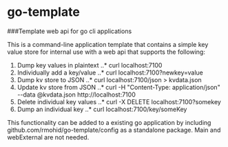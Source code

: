 # go-template
###Template web api for go cli applications

This is a command-line application template that contains a simple key value store for internal use with a web api that supports the following:
1. Dump key values in plaintext
..* curl localhost:7100
2. Individually add a key/value
..* curl localhost:7100?newkey=value
3. Dump kv store to JSON
..* curl localhost:7100/json > kvdata.json
4. Update kv store from JSON
..* curl -H "Content-Type: application/json" --data @kvdata.json http://localhost:7100
5. Delete individual key values
..* curl -X DELETE localhost:7100?somekey
6. Dump an individual key
..* curl localhost:7100/key/someKey

This functionality can be added to a existing go application by including github.com/rmohid/go-template/config as a standalone package. Main and webExternal are not needed.
